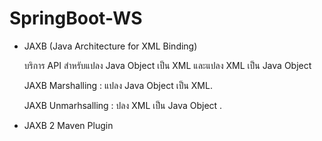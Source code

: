 # SpringBoot-WS

- JAXB (Java Architecture for XML Binding)

	บริการ API สำหรับแปลง Java Object เป็น XML และแปลง XML เป็น Java Object 

	JAXB Marshalling : แปลง Java Object เป็น XML.

	JAXB Unmarhsalling : ปลง XML เป็น Java Object .
	
- JAXB 2 Maven Plugin
